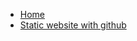 - [Home](/myportfolio/index.html)
- [Static website with github](/myportfolio/web/static-web-gh-pages.html)
